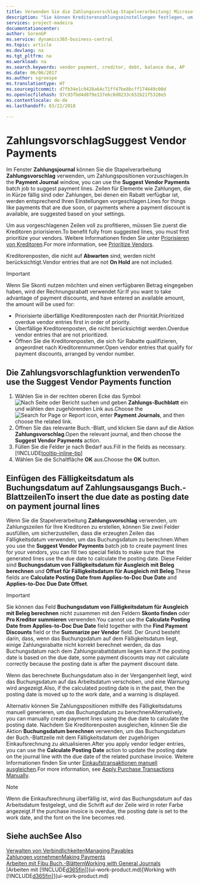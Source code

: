 ```yaml
---
title: Verwenden Sie die Zahlungsvorschlag-Stapelverarbeitung| Microsoft Docs
description: "Sie können Kreditorenzahlungseinstellungen festlegen, um Vorschläge zu erhalten oder damit für Zahlungen, die in Kürze fällig sind, oder denen ein Rabatt verfügbar ist."
services: project-madeira
documentationcenter: 
author: SorenGP
ms.service: dynamics365-business-central
ms.topic: article
ms.devlang: na
ms.tgt_pltfrm: na
ms.workload: na
ms.search.keywords: vendor payment, creditor, debt, balance due, AP
ms.date: 06/06/2017
ms.author: sgroespe
ms.translationtype: HT
ms.sourcegitcommit: d7fb34e1c9428a64c71ff47be8bcff174649c00d
ms.openlocfilehash: 97c93fbd4d879e137e6c0d0233c652b21f5328e5
ms.contentlocale: de-de
ms.lasthandoff: 03/22/2018

---
```

# <a name="suggest-vendor-payments"></a><span data-ttu-id="30f19-103">Zahlungsvorschlag</span><span class="sxs-lookup"><span data-stu-id="30f19-103">Suggest Vendor Payments</span></span>
<span data-ttu-id="30f19-104">Im Fenster **Zahlungsjournal** können Sie die Stapelverarbeitung **Zahlungsvorschlag** verwenden, um Zahlungspositionen vorzuschlagen.</span><span class="sxs-lookup"><span data-stu-id="30f19-104">In the **Payment Journal** window, you can use the **Suggest Vendor Payments** batch job to suggest payment lines.</span></span> <span data-ttu-id="30f19-105">Zeilen für Elemente wie Zahlungen, die in Kürze fällig sind oder Zahlungen, bei denen ein Rabatt verfügbar ist, werden entsprechend Ihren Einstellungen vorgeschlagen.</span><span class="sxs-lookup"><span data-stu-id="30f19-105">Lines for things like payments that are due soon, or payments where a payment discount is available, are suggested based on your settings.</span></span>

<span data-ttu-id="30f19-106">Um aus vorgeschlagenen Zeilen voll zu profitieren, müssen Sie zuerst die Kreditoren priorisieren.</span><span class="sxs-lookup"><span data-stu-id="30f19-106">To benefit fully from suggested lines, you must first prioritize your vendors.</span></span> <span data-ttu-id="30f19-107">Weitere Informationen finden Sie unter [Priorisieren von Kreditoren](purchasing-how-prioritize-vendors.md).</span><span class="sxs-lookup"><span data-stu-id="30f19-107">For more information, see [Prioritize Vendors](purchasing-how-prioritize-vendors.md).</span></span>  

<span data-ttu-id="30f19-108">Kreditorenposten, die nicht auf **Abwarten** sind, werden nicht berücksichtigt.</span><span class="sxs-lookup"><span data-stu-id="30f19-108">Vendor entries that are not **On Hold** are not included.</span></span>  

> [!IMPORTANT]  
>   <span data-ttu-id="30f19-109">Wenn Sie Skonti nutzen möchten und einen verfügbaren Betrag eingegeben haben, wird der Rechnungsrabatt verwendet für:</span><span class="sxs-lookup"><span data-stu-id="30f19-109">If you want to take advantage of payment discounts, and have entered an available amount, the amount will be used for:</span></span>  

* <span data-ttu-id="30f19-110">Priorisierte überfällige Kreditorenposten nach der Priorität.</span><span class="sxs-lookup"><span data-stu-id="30f19-110">Prioritized overdue vendor entries first in order of priority.</span></span>  
* <span data-ttu-id="30f19-111">Überfällige Kreditorenposten, die nicht berücksichtigt werden.</span><span class="sxs-lookup"><span data-stu-id="30f19-111">Overdue vendor entries that are not prioritized.</span></span>  
* <span data-ttu-id="30f19-112">Öffnen Sie die Kreditorenposten, die sich für Rabatte qualifizieren, angeordnet nach Kreditorennummer.</span><span class="sxs-lookup"><span data-stu-id="30f19-112">Open vendor entries that qualify for payment discounts, arranged by vendor number.</span></span>  

## <a name="to-use-the-suggest-vendor-payments-function"></a><span data-ttu-id="30f19-113">Die Zahlungsvorschlagfunktion verwenden</span><span class="sxs-lookup"><span data-stu-id="30f19-113">To use the Suggest Vendor Payments function</span></span>
1. <span data-ttu-id="30f19-114">Wählen Sie in der rechten oberen Ecke das Symbol ![Nach Seite oder Bericht suchen](media/ui-search/search_small.png "Nach Seite oder Bericht suchen") und geben **Zahlungs-Buchblatt** ein und wählen den zugehörenden Link aus.</span><span class="sxs-lookup"><span data-stu-id="30f19-114">Choose the ![Search for Page or Report](media/ui-search/search_small.png "Search for Page or Report icon") icon, enter **Payment Journals**, and then choose the related link.</span></span>  
2. <span data-ttu-id="30f19-115">Öffnen Sie das relevante Buch.-Blatt, und klicken Sie dann auf die Aktion **Zahlungsvorschlag**.</span><span class="sxs-lookup"><span data-stu-id="30f19-115">Open the relevant journal, and then choose the **Suggest Vendor Payments** action.</span></span>  
3. <span data-ttu-id="30f19-116">Füllen Sie die Felder je nach Bedarf aus.</span><span class="sxs-lookup"><span data-stu-id="30f19-116">Fill in the fields as necessary.</span></span> [!INCLUDE[tooltip-inline-tip](includes/tooltip-inline-tip_md.md)]  
4. <span data-ttu-id="30f19-117">Wählen Sie die Schaltfläche **OK** aus.</span><span class="sxs-lookup"><span data-stu-id="30f19-117">Choose the **OK** button.</span></span>  

## <a name="to-insert-the-due-date-as-posting-date-on-payment-journal-lines"></a><span data-ttu-id="30f19-118">Einfügen des Fälligkeitsdatum als Buchungsdatum auf Zahlungsausgangs Buch.-Blattzeilen</span><span class="sxs-lookup"><span data-stu-id="30f19-118">To insert the due date as posting date on payment journal lines</span></span>
<span data-ttu-id="30f19-119">Wenn Sie die Stapelverarbeitung **Zahlungsvorschlag** verwenden, um Zahlungszeilen für Ihre Kreditoren zu erstellen, können Sie zwei Felder ausfüllen, um sicherzustellen, dass die erzeugten Zeilen das Fälligkeitsdatum verwenden, um das Buchungsdatum zu berechnen.</span><span class="sxs-lookup"><span data-stu-id="30f19-119">When you use the **Suggest Vendor Payments** batch job to create payment lines for your vendors, you can fill two special fields to make sure that the generated lines use the due date to calculate the posting date.</span></span> <span data-ttu-id="30f19-120">Diese Felder sind **Buchungsdatum von Fälligkeitsdatum für Ausgleich mit Beleg berechnen** und **Offset für Fälligkeitsdatum für Ausgleich mit Beleg**.</span><span class="sxs-lookup"><span data-stu-id="30f19-120">These fields are **Calculate Posting Date from Applies-to-Doc Due Date** and **Applies-to-Doc Due Date Offset**.</span></span>  

> [!IMPORTANT]  
>   <span data-ttu-id="30f19-121">Sie können das Feld **Buchungsdatum von Fälligkeitsdatum für Ausgleich mit Beleg berechnen** nicht zusammen mit den Feldern **Skonto finden** oder **Pro Kreditor summieren** verwenden.</span><span class="sxs-lookup"><span data-stu-id="30f19-121">You cannot use the **Calculate Posting Date from Applies-to-Doc Due Date** field together with the **Find Payment Discounts** field or the **Summarize per Vendor** field.</span></span> <span data-ttu-id="30f19-122">Der Grund besteht darin, dass, wenn das Buchungsdatum auf dem Fälligkeitsdatum liegt, einige Zahlungsrabatte nicht korrekt berechnet werden, da das Buchungsdatum nach dem Zahlungsrabattdatum liegen kann.</span><span class="sxs-lookup"><span data-stu-id="30f19-122">If the posting date is based on the due date, some payment discounts may not calculate correctly because the posting date is after the payment discount date.</span></span>  

<span data-ttu-id="30f19-123">Wenn das berechnete Buchungsdatum also in der Vergangenheit liegt, wird das Buchungsdatum auf das Arbeitsdatum verschoben, und eine Warnung wird angezeigt.</span><span class="sxs-lookup"><span data-stu-id="30f19-123">Also, if the calculated posting date is in the past, then the posting date is moved up to the work date, and a warning is displayed.</span></span>  

<span data-ttu-id="30f19-124">Alternativ können Sie Zahlungspositionen mithilfe des Fälligkeitsdatums manuell generieren, um das Buchungsdatum zu berechnen</span><span class="sxs-lookup"><span data-stu-id="30f19-124">Alternatively, you can manually create payment lines using the due date to calculate the posting date.</span></span> <span data-ttu-id="30f19-125">Nachdem Sie Kreditorenposten ausgleichen, können Sie die Aktion **Buchungsdatum berechnen** verwenden, um das Buchungsdatum der Buch.-Blattzeile mit dem Fälligkeitsdatum der zugehörigen Einkaufsrechnung zu aktualisieren.</span><span class="sxs-lookup"><span data-stu-id="30f19-125">After you apply vendor ledger entries, you can use the **Calculate Posting Date** action to update the posting date on the journal line with the due date of the related purchase invoice.</span></span> <span data-ttu-id="30f19-126">Weitere Informationen finden Sie unter [Einkaufstransaktionen manuell ausgleichen](payables-how-apply-purchase-transactions-manually.md).</span><span class="sxs-lookup"><span data-stu-id="30f19-126">For more information, see [Apply Purchase Transactions Manually](payables-how-apply-purchase-transactions-manually.md).</span></span>  

> [!NOTE]  
>   <span data-ttu-id="30f19-127">Wenn die Einkaufsrechnung überfällig ist, wird das Buchungsdatum auf das Arbeitsdatum festgelegt, und die Schrift auf der Zeile wird in roter Farbe angezeigt.</span><span class="sxs-lookup"><span data-stu-id="30f19-127">If the purchase invoice is overdue, the posting date is set to the work date, and the font on the line becomes red.</span></span>  

## <a name="see-also"></a><span data-ttu-id="30f19-128">Siehe auch</span><span class="sxs-lookup"><span data-stu-id="30f19-128">See Also</span></span>
[<span data-ttu-id="30f19-129">Verwalten von Verbindlichkeiten</span><span class="sxs-lookup"><span data-stu-id="30f19-129">Managing Payables</span></span>](payables-manage-payables.md)  
[<span data-ttu-id="30f19-130">Zahlungen vornehmen</span><span class="sxs-lookup"><span data-stu-id="30f19-130">Making Payments</span></span>](payables-make-payments.md)  
[<span data-ttu-id="30f19-131">Arbeiten mit Fibu Buch.-Blättern</span><span class="sxs-lookup"><span data-stu-id="30f19-131">Working with General Journals</span></span>](ui-work-general-journals.md)  
<span data-ttu-id="30f19-132">[Arbeiten mit [!INCLUDE[d365fin](includes/d365fin_md.md)]](ui-work-product.md)</span><span class="sxs-lookup"><span data-stu-id="30f19-132">[Working with [!INCLUDE[d365fin](includes/d365fin_md.md)]](ui-work-product.md)</span></span>  

